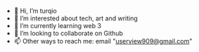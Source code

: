 - 👋 Hi, I’m turqio
- 👀 I’m interested about tech, art and writing
- 🌱 I’m currently learning web 3
- 💞️ I’m looking to collaborate on Github
- 📫 Other ways to reach me: email "userview909@gmail.com" 
